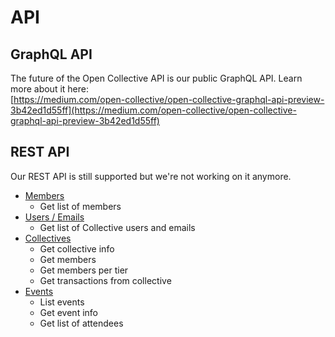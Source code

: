 # API

## GraphQL API

The future of the Open Collective API is our public GraphQL API. Learn more about it here:  
[https://medium.com/open-collective/open-collective-graphql-api-preview-3b42ed1d55ff](https://medium.com/open-collective/open-collective-graphql-api-preview-3b42ed1d55ff)

## REST API

Our REST API is still supported but we're not working on it anymore.

* [Members](members.md)
  * Get list of members
* [Users / Emails](users-emails.md)
  * Get list of Collective users and emails
* [Collectives](../../collectives/)
  * Get collective info
  * Get members
  * Get members per tier
  * Get transactions from collective
* [Events]()
  * List events
  * Get event info
  * Get list of attendees

